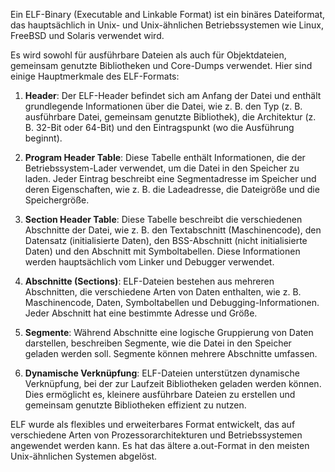 Ein ELF-Binary (Executable and Linkable Format) ist ein binäres Dateiformat, das hauptsächlich in Unix- und Unix-ähnlichen Betriebssystemen wie Linux, FreeBSD und Solaris verwendet wird.

Es wird sowohl für ausführbare Dateien als auch für Objektdateien, gemeinsam genutzte Bibliotheken und Core-Dumps verwendet. Hier sind einige Hauptmerkmale des ELF-Formats:

1. **Header**: Der ELF-Header befindet sich am Anfang der Datei und enthält grundlegende Informationen über die Datei, wie z. B. den Typ (z. B. ausführbare Datei, gemeinsam genutzte Bibliothek), die Architektur (z. B. 32-Bit oder 64-Bit) und den Eintragspunkt (wo die Ausführung beginnt).
    
2. **Program Header Table**: Diese Tabelle enthält Informationen, die der Betriebssystem-Lader verwendet, um die Datei in den Speicher zu laden. Jeder Eintrag beschreibt eine Segmentadresse im Speicher und deren Eigenschaften, wie z. B. die Ladeadresse, die Dateigröße und die Speichergröße.
    
3. **Section Header Table**: Diese Tabelle beschreibt die verschiedenen Abschnitte der Datei, wie z. B. den Textabschnitt (Maschinencode), den Datensatz (initialisierte Daten), den BSS-Abschnitt (nicht initialisierte Daten) und den Abschnitt mit Symboltabellen. Diese Informationen werden hauptsächlich vom Linker und Debugger verwendet.
    
4. **Abschnitte (Sections)**: ELF-Dateien bestehen aus mehreren Abschnitten, die verschiedene Arten von Daten enthalten, wie z. B. Maschinencode, Daten, Symboltabellen und Debugging-Informationen. Jeder Abschnitt hat eine bestimmte Adresse und Größe.
    
5. **Segmente**: Während Abschnitte eine logische Gruppierung von Daten darstellen, beschreiben Segmente, wie die Datei in den Speicher geladen werden soll. Segmente können mehrere Abschnitte umfassen.
    
6. **Dynamische Verknüpfung**: ELF-Dateien unterstützen dynamische Verknüpfung, bei der zur Laufzeit Bibliotheken geladen werden können. Dies ermöglicht es, kleinere ausführbare Dateien zu erstellen und gemeinsam genutzte Bibliotheken effizient zu nutzen.

ELF wurde als flexibles und erweiterbares Format entwickelt, das auf verschiedene Arten von Prozessorarchitekturen und Betriebssystemen angewendet werden kann. Es hat das ältere a.out-Format in den meisten Unix-ähnlichen Systemen abgelöst.